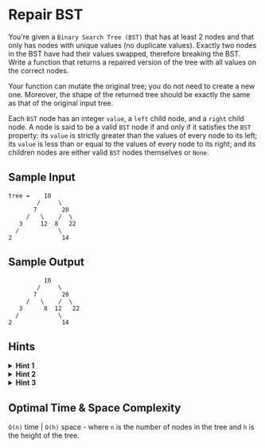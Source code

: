 # Repair BST

You're given a `Binary Search Tree (BST)` that has at least 2 nodes and that only has nodes with unique values (no duplicate values). Exactly two nodes in the BST have had their values swapped, therefore breaking the BST. Write a function that returns a repaired version of the tree with all values on the correct nodes.

Your function can mutate the original tree; you do not need to create a new one. Moreover, the shape of the returned tree should be exactly the same as that of the original input tree.

Each `BST` node has an integer `value`, a `left` child node, and a `right` child node. A node is said to be a valid `BST` node if and only if it satisfies the `BST` property: its `value` is strictly greater than the values of every node to its left; its `value` is less than or equal to the values of every node to its right; and its children nodes are either valid `BST` nodes themselves or `None`.

## Sample Input

```plaintext
tree =    10
        /     \
       7       20
     /   \    /  \
   3     12  8   22
  /           \
2              14
```

## Sample Output

```plaintext
          10
        /     \
       7       20
     /   \    /  \
   3      8  12   22
  /           \
2              14
```

## Hints

<details>
<summary><b>Hint 1</b></summary>

If a binary tree is valid, an in order traversal would return all of the nodes in order.

</details>

<details>
<summary><b>Hint 2</b></summary>

By doing an in order traversal, you can find the two nodes that are in the incorrect places. Keep track of these nodes and swap their values at the end.

</details>

<details>
<summary><b>Hint 3</b></summary>

You can keep a global to represent the previous node you saw during the in order traversal. That way with each node you can check if it is in the incorrect place.

</details>

## Optimal Time & Space Complexity

`O(n)` time | `O(h)` space - where `n` is the number of nodes in the tree and `h` is the height of the tree.
